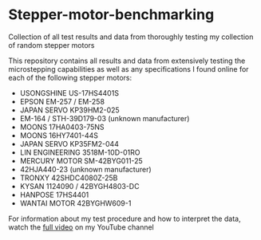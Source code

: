 # Stepper-motor-benchmarking
Collection of all test results and data from thoroughly testing my collection of random stepper motors

This repository contains all results and data from extensively testing the microstepping capabilities as well as any specifications I found online for each of the following stepper motors:

 - USONGSHINE US-17HS4401S
 - EPSON EM-257 / EM-258
 - JAPAN SERVO KP39HM2-025
 - EM-164 / STH-39D179-03 (unknown manufacturer)
 - MOONS 17HA0403-75NS
 - MOONS 16HY7401-44S
 - JAPAN SERVO KP35FM2-044
 - LIN ENGINEERING 3518M-10D-01RO
 - MERCURY MOTOR SM-42BYG011-25
 - 42HJA440-23 (unknown manufacturer)
 - TRONXY 42SHDC4080Z-25B
 - KYSAN 1124090 / 42BYGH4803-DC
 - HANPOSE 17HS4401
 - WANTAI MOTOR 42BYGHW609-1

For information about my test procedure and how to interpret the data, watch the [full video](https://www.youtube.com/watch?v=Vqqj7FCdkGw) on my YouTube channel
